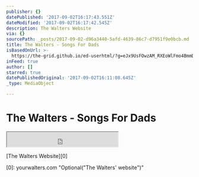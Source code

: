 ```yaml
---
publisher: {}
datePublished: '2017-09-02T16:17:43.551Z'
dateModified: '2017-09-02T16:17:42.545Z'
description: The Walters Website
via: {}
sourcePath: _posts/2017-09-02-d96a3440-5afd-4639-86c7-d7951f9e0bcb.md
title: The Walters - Songs For Dads
isBasedOnUrl: >-
  https://the-grid.github.io/ed-userhtml/?g=eJx9UsFOwzAM_RXEoWlFmo4BmmDLECAOHDghzihNvDUii6vEBU2If8cdEwiBuESO37Pz_JyF8y8H3mnh27Z-9W4NVCdEqo-Pz88m09n0dCaWi4ZZy0W2yfe0LFdDtOQxliRBeumqtxeTDlCT4urbABuIdL29c6WvZOSsTWAI9kAJ1RxVpm0A1YFfd6SnZ5OvFEugTp9MvjPO5z6YLSuMwUeo24D2Wcyj-qlayKgy0BVR8u1AUIqcrJCl6Ij6fCG0ZiVcakblqk9IaDFc7uGmERe7cIyqI1f96rYTJqRgaeI3-jkJwzzLH_AqmQ20mBwk5vzFYG8x8HxrxiMyAZXpe4jupvPBlbF6r0qHdhgtlMLvGjL1n63Jw9bECCkrT0OEPPZjOy1umk9AdbQJl71JxJc7pwszHi1p9sgEXBdf0VMbjH0u2PDv_oXVQy6Chlg_PhSv48qKblxlkQkT6N1r90P29rCaL5r93_kAHcHRzg
inFeed: true
author: []
starred: true
datePublishedOriginal: '2017-09-02T16:11:08.645Z'
_type: MediaObject

---
```

# The Walters - Songs For Dads

<iframe src="https://the-grid.github.io/ed-userhtml/?g=eJxljkFOwzAQRa9SZYHKwplGrUBxmnKWSTyxR3Fsy2O3lNMT2LBg9xfv670rHlymZWxcKUk0gKXYcqmBpMWUPLVz3KAKoJ_qBhKDFbXErAwaUZSATX_p-9P5_e38sZWxe9lf41aF5-Yg5elpbAxL8vjUHDwHUpOP8zrEO-XFx4d2bAyFYcJ5tTnWYHTN_giws-uGK-X_OShCRUAcZjIwobEkQEHtmb9m5bNt5W5fDyGqTImwDA82xemuO6XPwRFbV_TlZ_95lfAX6TmGghyG5nYFvH0D7vpnhw" height="40" style=""></iframe>

[The Walters Website][0]

[0]: yourwalters.com "Optional("The Walters' website")"